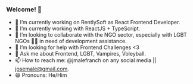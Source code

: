 ### Welcome! 👋

- 🔭  I’m currently working on RentlySoft as React Frontend Developer.
- 🌱  I’m currently working with ReactJS + TypeScript.
- 👯  I’m looking to collaborate with the NGO sector, especially with LGBT NGOs 🏳‍🌈 in need of development assistance.
- 🤔  I’m looking for help with Frontend Challenges <3
- 💬  Ask me about Frontend, LGBT, Vampires, Voleyball.
- 📫  How to reach me: @jmalefranch on any social media || josemale@gmail.com.
- 😄  Pronouns: He/Him
